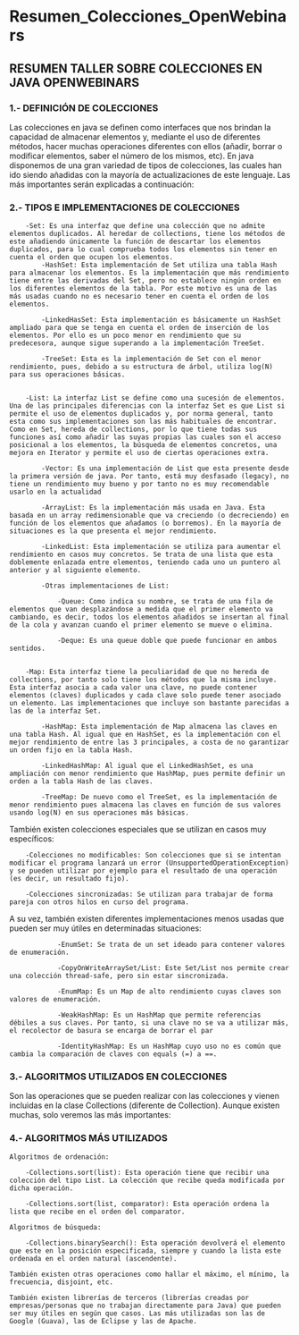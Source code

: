 # Resumen_Colecciones_OpenWebinars

## RESUMEN TALLER SOBRE COLECCIONES EN JAVA OPENWEBINARS

### 1.- DEFINICIÓN DE COLECCIONES
Las colecciones en java se definen como interfaces que nos brindan la capacidad de almacenar elementos y, mediante el uso de diferentes métodos, hacer muchas operaciones diferentes con ellos (añadir, borrar o modificar elementos, saber el número de los mismos, etc). En java disponemos de una gran variedad de tipos de colecciones, las cuales han ido siendo añadidas con la mayoría de actualizaciones de este lenguaje. Las más importantes serán explicadas a continuación:

### 2.- TIPOS E IMPLEMENTACIONES DE COLECCIONES

		-Set: Es una interfaz que define una colección que no admite elementos duplicados. Al heredar de collections, tiene los métodos de este añadiendo únicamente la función de descartar los elementos duplicados, para lo cual comprueba todos los elementos sin tener en cuenta el orden que ocupen los elementos.
			-HashSet: Esta implementación de Set utiliza una tabla Hash para almacenar los elementos. Es la implementación que más rendimiento tiene entre las derivadas del Set, pero no establece ningún orden en los diferentes elementos de la tabla. Por este motivo es una de las más usadas cuando no es necesario tener en cuenta el orden de los elementos.
			
			-LinkedHasSet: Esta implementación es básicamente un HashSet ampliado para que se tenga en cuenta el orden de inserción de los elementos. Por ello es un poco menor en rendimiento que su predecesora, aunque sigue superando a la implementación TreeSet.
			
			-TreeSet: Esta es la implementación de Set con el menor rendimiento, pues, debido a su estructura de árbol, utiliza log(N) para sus operaciones básicas.

		
		-List: La interfaz List se define como una sucesión de elementos. Una de las principales diferencias con la interfaz Set es que List si permite el uso de elementos duplicados y, por norma general, tanto esta como sus implementaciones son las más habituales de encontrar. Como en Set, hereda de collections, por lo que tiene todas sus funciones así como añadir las suyas propias las cuales son el acceso posicional a los elementos, la búsqueda de elementos concretos, una mejora en Iterator y permite el uso de ciertas operaciones extra.
			
			-Vector: Es una implementación de List que esta presente desde la primera versión de java. Por tanto, está muy desfasado (legacy), no tiene un rendimiento muy bueno y por tanto no es muy recomendable usarlo en la actualidad
			
			-ArrayList: Es la implementación más usada en Java. Esta basada en un array redimensionable que va creciendo (o decreciendo) en función de los elementos que añadamos (o borremos). En la mayoría de situaciones es la que presenta el mejor rendimiento.
			
			-LinkedList: Esta implementación se utiliza para aumentar el rendimiento en casos muy concretos. Se trata de una lista que esta doblemente enlazada entre elementos, teniendo cada uno un puntero al anterior y al siguiente elemento.

			-Otras implementaciones de List:
				
				-Queue: Como indica su nombre, se trata de una fila de elementos que van desplazándose a medida que el primer elemento va cambiando, es decir, todos los elementos añadidos se insertan al final de la cola y avanzan cuando el primer elemento se mueve o elimina.
				
				-Deque: Es una queue doble que puede funcionar en ambos sentidos.
				

		-Map: Esta interfaz tiene la peculiaridad de que no hereda de collections, por tanto solo tiene los métodos que la misma incluye. Esta interfaz asocia a cada valor una clave, no puede contener elementos (claves) duplicados y cada clave solo puede tener asociado un elemento. Las implementaciones que incluye son bastante parecidas a las de la interfaz Set.
			
			-HashMap: Esta implementación de Map almacena las claves en una tabla Hash. Al igual que en HashSet, es la implementación con el mejor rendimiento de entre las 3 principales, a costa de no garantizar un orden fijo en la tabla Hash.
			
			-LinkedHashMap: Al igual que el LinkedHashSet, es una ampliación con menor rendimiento que HashMap, pues permite definir un orden a la tabla Hash de las claves.
			
			-TreeMap: De nuevo como el TreeSet, es la implementación de menor rendimiento pues almacena las claves en función de sus valores usando log(N) en sus operaciones más básicas.

También existen colecciones especiales que se utilizan en casos muy específicos:
		
		-Colecciones no modificables: Son colecciones que si se intentan modificar el programa lanzará un error (UnsupportedOperationException) y se pueden utilizar por ejemplo para el resultado de una operación (es decir, un resultado fijo).
		
		-Colecciones sincronizadas: Se utilizan para trabajar de forma pareja con otros hilos en curso del programa.

A su vez, también existen diferentes implementaciones menos usadas que pueden ser muy útiles en determinadas situaciones:
				
				-EnumSet: Se trata de un set ideado para contener valores de enumeración.
				
				-CopyOnWriteArraySet/List: Este Set/List nos permite crear una colección thread-safe, pero sin estar sincronizada.
			
				-EnumMap: Es un Map de alto rendimiento cuyas claves son valores de enumeración.
			
				-WeakHashMap: Es un HashMap que permite referencias débiles a sus claves. Por tanto, si una clave no se va a utilizar más, el recolector de basura se encarga de borrar el par
			
				-IdentityHashMap: Es un HashMap cuyo uso no es común que cambia la comparación de claves con equals (=) a ==.

### 3.- ALGORITMOS UTILIZADOS EN COLECCIONES
	
Son las operaciones que se pueden realizar con las colecciones y vienen incluidas en la clase Collections (diferente de Collection). Aunque existen muchas, solo veremos las más importantes:
	

### 4.- ALGORITMOS MÁS UTILIZADOS
	
	Algoritmos de ordenación:
		
		-Collections.sort(list): Esta operación tiene que recibir una colección del tipo List. La colección que recibe queda modificada por dicha operación.
		
		-Collections.sort(list, comparator): Esta operación ordena la lista que recibe en el orden del comparator.

	Algoritmos de búsqueda:
		
		-Collections.binarySearch(): Esta operación devolverá el elemento que este en la posición especificada, siempre y cuando la lista este ordenada en el orden natural (ascendente).
		
	También existen otras operaciones como hallar el máximo, el mínimo, la frecuencia, disjoint, etc.	
	
	También existen librerías de terceros (librerías creadas por empresas/personas que no trabajan directamente para Java) que pueden ser muy útiles en según que casos. Las más utilizadas son las de Google (Guava), las de Eclipse y las de Apache.
